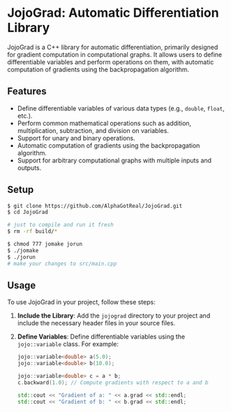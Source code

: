 # JojoGrad: Automatic Differentiation Library

JojoGrad is a C++ library for automatic differentiation, primarily designed for gradient computation in computational graphs. It allows users to define differentiable variables and perform operations on them, with automatic computation of gradients using the backpropagation algorithm.

## Features

- Define differentiable variables of various data types (e.g., `double`, `float`, etc.).
- Perform common mathematical operations such as addition, multiplication, subtraction, and division on variables.
- Support for unary and binary operations.
- Automatic computation of gradients using the backpropagation algorithm.
- Support for arbitrary computational graphs with multiple inputs and outputs.

## Setup

```zsh
$ git clone https://github.com/AlphaGotReal/JojoGrad.git
$ cd JojoGrad

# just to compile and run it fresh
$ rm -rf build/*

$ chmod 777 jomake jorun
$ ./jomake
$ ./jorun
# make your changes to src/main.cpp
```

## Usage

To use JojoGrad in your project, follow these steps:

1. **Include the Library**: Add the `jojograd` directory to your project and include the necessary header files in your source files.

2. **Define Variables**: Define differentiable variables using the `jojo::variable` class. For example:
   ```cpp
   jojo::variable<double> a(5.0);
   jojo::variable<double> b(10.0);

   jojo::variable<double> c = a * b;
   c.backward(1.0); // Compute gradients with respect to a and b

   std::cout << "Gradient of a: " << a.grad << std::endl;
   std::cout << "Gradient of b: " << b.grad << std::endl;

